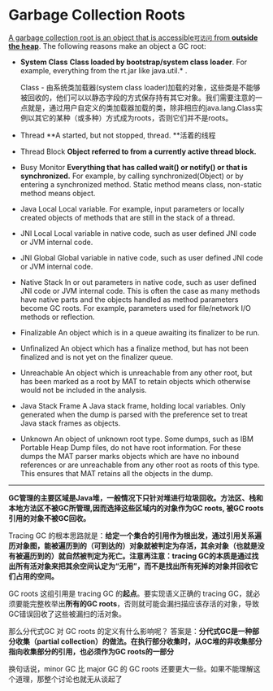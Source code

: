# Garbage Collection Roots

<u>A garbage collection root is an object that is accessible`可访问` from **outside the heap**</u>. The following reasons make an object a GC root:

- **System Class**
  **Class loaded by bootstrap/system class loader**. For example, everything from the rt.jar like java.util.\* .
  
  Class - 由系统类加载器(system class loader)加载的对象，这些类是不能够被回收的，他们可以以静态字段的方式保存持有其它对象。我们需要注意的一点就是，通过用户自定义的类加载器加载的类，除非相应的java.lang.Class实例以其它的某种（或多种）方式成为roots，否则它们并不是roots。
  
- Thread
  **A started, but not stopped, thread. **活着的线程
  
- Thread Block
  **Object referred to from a currently active thread block.**
  
- Busy Monitor
  **Everything that has called wait() or notify() or that is synchronized.** For example, by calling synchronized(Object) or by entering a synchronized method. Static method means class, non-static method means object.
  
- Java Local
  Local variable. For example, input parameters or locally created objects of methods that are still in the stack of a thread.
  
- JNI Local
  Local variable in native code, such as user defined JNI code or JVM internal code.
  
- JNI Global
  Global variable in native code, such as user defined JNI code or JVM internal code.
  
- Native Stack
  In or out parameters in native code, such as user defined JNI code or JVM internal code. This is often the case as many methods have native parts and the objects handled as method parameters become GC roots. For example, parameters used for file/network I/O methods or reflection.
  
- Finalizable
  An object which is in a queue awaiting its finalizer to be run.
  
- Unfinalized
  An object which has a finalize method, but has not been finalized and is not yet on the finalizer queue.
  
- Unreachable
  An object which is unreachable from any other root, but has been marked as a root by MAT to retain objects which otherwise would not be included in the analysis.
  
- Java Stack Frame
  A Java stack frame, holding local variables. Only generated when the dump is parsed with the preference set to treat Java stack frames as objects.
  
- Unknown
  An object of unknown root type. Some dumps, such as IBM Portable Heap Dump files, do not have root information. For these dumps the MAT parser marks objects which are have no inbound references or are unreachable from any other root as roots of this type. This ensures that MAT retains all the objects in the dump.

---

**GC管理的主要区域是Java堆，一般情况下只针对堆进行垃圾回收。方法区、栈和本地方法区不被GC所管理,因而选择这些区域内的对象作为GC roots, 被GC roots引用的对象不被GC回收。**

Tracing GC 的根本思路就是：**给定一个集合的引用作为根出发，通过引用关系遍历对象图，能被遍历到的（可到达的）对象就被判定为存活，其余对象（也就是没有被遍历到的）就自然被判定为死亡。注意再注意：tracing GC的本质是通过找出所有活对象来把其余空间认定为“无用”，而不是找出所有死掉的对象并回收它们占用的空间。**

GC roots 这组引用是 tracing GC 的**起点**。要实现语义正确的 tracing GC，就必须要能完整枚举出**所有的GC roots**，否则就可能会漏扫描应该存活的对象，导致GC错误回收了这些被漏扫的活对象。

那么分代式GC 对 GC roots 的定义有什么影响呢？
答案是：**分代式GC是一种部分收集（partial collection）的做法。在执行部分收集时，从GC堆的非收集部分指向收集部分的引用，也必须作为GC roots的一部分**

换句话说，minor GC 比 major GC 的 GC roots 还要更大一些。如果不能理解这个道理，那整个讨论也就无从谈起了